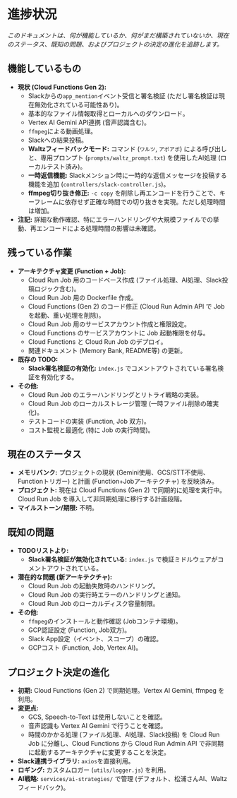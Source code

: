 # 進捗状況

*このドキュメントは、何が機能しているか、何がまだ構築されていないか、現在のステータス、既知の問題、およびプロジェクトの決定の進化を追跡します。*

## 機能しているもの

*   **現状 (Cloud Functions Gen 2):**
    *   Slackからの`app_mention`イベント受信と署名検証 (ただし署名検証は現在無効化されている可能性あり)。
    *   基本的なファイル情報取得とローカルへのダウンロード。
    *   Vertex AI Gemini API連携 (音声認識含む)。
    *   `ffmpeg`による動画処理。
    *   Slackへの結果投稿。
    *   **Waltzフィードバックモード:** コマンド (`ワルツ`, `アポアポ`) による呼び出しと、専用プロンプト (`prompts/waltz_prompt.txt`) を使用したAI処理 (ローカルテスト済み)。
    *   **一時返信機能:** Slackメンション時に一時的な返信メッセージを投稿する機能を追加 (`controllers/slack-controller.js`)。
    *   **ffmpeg切り抜き修正:** `-c copy` を削除し再エンコードを行うことで、キーフレームに依存せず正確な時間での切り抜きを実現。ただし処理時間は増加。
*   **注記:** 詳細な動作確認、特にエラーハンドリングや大規模ファイルでの挙動、再エンコードによる処理時間の影響は未確認。

## 残っている作業

*   **アーキテクチャ変更 (Function + Job):**
    *   Cloud Run Job 用のコードベース作成 (ファイル処理、AI処理、Slack投稿ロジック含む)。
    *   Cloud Run Job 用の Dockerfile 作成。
    *   Cloud Functions (Gen 2) のコード修正 (Cloud Run Admin API で Job を起動、重い処理を削除)。
    *   Cloud Run Job 用のサービスアカウント作成と権限設定。
    *   Cloud Functions のサービスアカウントに Job 起動権限を付与。
    *   Cloud Functions と Cloud Run Job のデプロイ。
    *   関連ドキュメント (Memory Bank, README等) の更新。
*   **既存の TODO:**
    *   **Slack署名検証の有効化:** `index.js` でコメントアウトされている署名検証を有効化する。
*   **その他:**
    *   Cloud Run Job のエラーハンドリングとリトライ戦略の実装。
    *   Cloud Run Job のローカルストレージ管理 (一時ファイル削除の確実化)。
    *   テストコードの実装 (Function, Job 双方)。
    *   コスト監視と最適化 (特に Job の実行時間)。

## 現在のステータス

*   **メモリバンク:** プロジェクトの現状 (Gemini使用、GCS/STT不使用、Functionトリガー) と計画 (Function+Jobアーキテクチャ) を反映済み。
*   **プロジェクト:** 現在は Cloud Functions (Gen 2) で同期的に処理を実行中。Cloud Run Job を導入して非同期処理に移行する計画段階。
*   **マイルストーン/期限:** 不明。

## 既知の問題

*   **TODOリストより:**
    *   **Slack署名検証が無効化されている:** `index.js` で検証ミドルウェアがコメントアウトされている。
*   **潜在的な問題 (新アーキテクチャ):**
    *   Cloud Run Job の起動失敗時のハンドリング。
    *   Cloud Run Job の実行時エラーのハンドリングと通知。
    *   Cloud Run Job のローカルディスク容量制限。
*   **その他:**
    *   `ffmpeg`のインストールと動作確認 (Jobコンテナ環境)。
    *   GCP認証設定 (Function, Job双方)。
    *   Slack App設定（イベント、スコープ）の確認。
    *   GCPコスト (Function, Job, Vertex AI)。

## プロジェクト決定の進化

*   **初期:** Cloud Functions (Gen 2) で同期処理。Vertex AI Gemini, ffmpeg を利用。
*   **変更点:**
    *   GCS, Speech-to-Text は使用しないことを確認。
    *   音声認識も Vertex AI Gemini で行うことを確認。
    *   時間のかかる処理 (ファイル処理、AI処理、Slack投稿) を Cloud Run Job に分離し、Cloud Functions から Cloud Run Admin API で非同期に起動するアーキテクチャに変更することを決定。
*   **Slack連携ライブラリ:** `axios`を直接利用。
*   **ロギング:** カスタムロガー (`utils/logger.js`) を利用。
*   **AI戦略:** `services/ai-strategies/` で管理 (デフォルト、松浦さんAI、Waltzフィードバック)。
